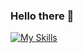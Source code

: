 ### Hello there 👋


[![My Skills](https://skillicons.dev/icons?i=js,ts,react,html,css,scss,nextjs,nodejs,vuejs,angular,bootstrap,github,mongodb,mysql,redux)](https://skillicons.dev)
<!--
**dinarsvibans/dinarsvibans** is a ✨ _special_ ✨ repository because its `README.md` (this file) appears on your GitHub profile.

<div>
@octocat :
<a href="https://skillicons.dev">
img
<div/>
Here are some ideas to get you started:

- 🔭 I’m currently working on ...
- 🌱 I’m currently learning ...
- 👯 I’m looking to collaborate on ...
- 🤔 I’m looking for help with ...
- 💬 Ask me about ...
- 📫 How to reach me: ...
- 😄 Pronouns: ...
- ⚡ Fun fact: ...
-->
